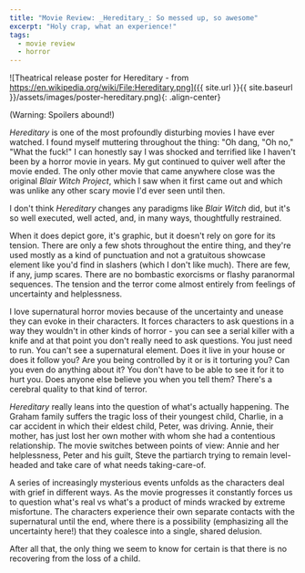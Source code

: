 ```yaml
---
title: "Movie Review: _Hereditary_: So messed up, so awesome"
excerpt: "Holy crap, what an experience!"
tags:
  - movie review
  - horror
---
```


![Theatrical release poster for Hereditary - from https://en.wikipedia.org/wiki/File:Hereditary.png]({{ site.url }}{{ site.baseurl }}/assets/images/poster-hereditary.png){: .align-center}

(Warning: Spoilers abound!)

*Hereditary* is one of the most profoundly disturbing movies I have ever watched. I found myself muttering throughout the thing: "Oh dang, "Oh no," "What the fuck!" <!--more--> I can honestly say I was shocked and terrified like I haven't been by a horror movie in years. My gut continued to quiver well after the movie ended. The only other movie that came anywhere close was the original *Blair Witch Project*, which I saw when it first came out and which was unlike any other scary movie I'd ever seen until then.

I don't think *Hereditary* changes any paradigms like *Blair Witch* did, but it's so well executed, well acted, and, in many ways, thoughtfully restrained.

When it does depict gore, it's graphic, but it doesn't rely on gore for its tension. There are only a few shots throughout the entire thing, and they're used mostly as a kind of punctuation and not a gratuitous showcase element like you'd find in slashers (which I don't like much). There are few, if any, jump scares. There are no bombastic exorcisms or flashy paranormal sequences. The tension and the terror come almost entirely from feelings of uncertainty and helplessness.

I love supernatural horror movies because of the uncertainty and unease they can evoke in their characters. It forces characters to ask questions in a way they wouldn't in other kinds of horror - you can see a serial killer with a knife and at that point you don't really need to ask questions. You just need to run. You can't see a supernatural element. Does it live in your house or does it follow you? Are you being controlled by it or is it torturing you? Can you even do anything about it? You don't have to be able to see it for it to hurt you. Does anyone else believe you when you tell them? There's a cerebral quality to that kind of terror.

*Hereditary* really leans into the question of what's actually happening. The Graham family suffers the tragic loss of their youngest child, Charlie, in a car accident in which their eldest child, Peter, was driving. Annie, their mother, has just lost her own mother with whom she had a contentious relationship. The movie switches between points of view: Annie and her helplessness, Peter and his guilt, Steve the partiarch trying to remain level-headed and take care of what needs taking-care-of.

A series of increasingly mysterious events unfolds as the characters deal with grief in different ways. As the movie progresses it constantly forces us to question what's real vs what's a product of minds wracked by extreme misfortune. The characters experience their own separate contacts with the supernatural until the end, where there is a possibility (emphasizing all the uncertainty here!) that they coalesce into a single, shared delusion.

After all that, the only thing we seem to know for certain is that there is no recovering from the loss of a child.